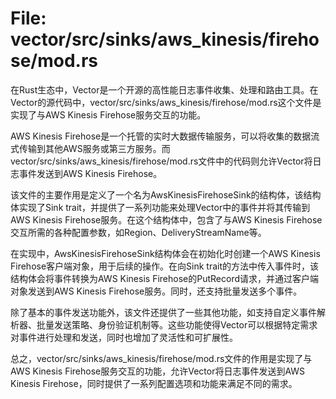 # File: vector/src/sinks/aws_kinesis/firehose/mod.rs

在Rust生态中，Vector是一个开源的高性能日志事件收集、处理和路由工具。在Vector的源代码中，vector/src/sinks/aws_kinesis/firehose/mod.rs这个文件是实现了与AWS Kinesis Firehose服务交互的功能。

AWS Kinesis Firehose是一个托管的实时大数据传输服务，可以将收集的数据流式传输到其他AWS服务或第三方服务。而vector/src/sinks/aws_kinesis/firehose/mod.rs文件中的代码则允许Vector将日志事件发送到AWS Kinesis Firehose。

该文件的主要作用是定义了一个名为AwsKinesisFirehoseSink的结构体，该结构体实现了Sink trait，并提供了一系列功能来处理Vector中的事件并将其传输到AWS Kinesis Firehose服务。在这个结构体中，包含了与AWS Kinesis Firehose交互所需的各种配置参数，如Region、DeliveryStreamName等。

在实现中，AwsKinesisFirehoseSink结构体会在初始化时创建一个AWS Kinesis Firehose客户端对象，用于后续的操作。在向Sink trait的方法中传入事件时，该结构体会将事件转换为AWS Kinesis Firehose的PutRecord请求，并通过客户端对象发送到AWS Kinesis Firehose服务。同时，还支持批量发送多个事件。

除了基本的事件发送功能外，该文件还提供了一些其他功能，如支持自定义事件解析器、批量发送策略、身份验证机制等。这些功能使得Vector可以根据特定需求对事件进行处理和发送，同时也增加了灵活性和可扩展性。

总之，vector/src/sinks/aws_kinesis/firehose/mod.rs文件的作用是实现了与AWS Kinesis Firehose服务交互的功能，允许Vector将日志事件发送到AWS Kinesis Firehose，同时提供了一系列配置选项和功能来满足不同的需求。

